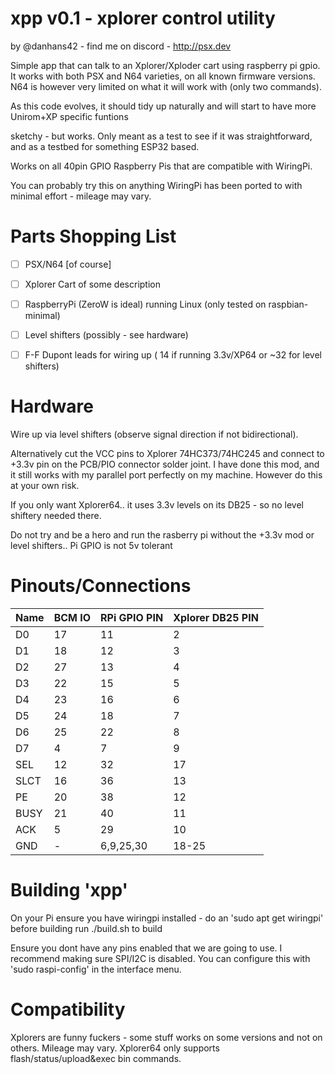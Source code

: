 # xpp v0.1 - xplorer control utility

 by @danhans42 - find me on discord - http://psx.dev

 Simple app that can talk to an Xplorer/Xploder cart using raspberry pi gpio. It works with both PSX and N64 varieties, on 
 all known firmware versions. N64 is however very limited on what it will work with (only two commands).

 As this code evolves, it should tidy up naturally and will start to have more Unirom+XP specific funtions

 sketchy - but works. Only meant as a test to see if it was straightforward, and as a 
 testbed for something ESP32 based.

 Works on all 40pin GPIO Raspberry Pis that are compatible with WiringPi. 

 You can probably try this on anything WiringPi has been ported to with minimal effort - mileage may vary.

 Parts Shopping List
 ===================
 
 - [ ] PSX/N64 [of course]
 - [ ] Xplorer Cart of some description
 - [ ] RaspberryPi (ZeroW is ideal) running Linux (only tested on raspbian-minimal)
 - [ ] Level shifters (possibly - see hardware)
 - [ ] F-F Dupont leads for wiring up ( 14 if running 3.3v/XP64 or ~32 for level shifters)  


 Hardware
 ========

 Wire up via level shifters (observe signal direction if not bidirectional).
 
 Alternatively cut the VCC pins to Xplorer 74HC373/74HC245 and connect to +3.3v pin on the PCB/PIO
 connector solder joint. I have done this mod, and it still works with my parallel port perfectly
 on my machine. However do this at your own risk.

 If you only want Xplorer64.. it uses 3.3v levels on its DB25 - so no level shiftery needed there.

 Do not try and be a hero and run the rasberry pi without the +3.3v mod or level shifters.. Pi GPIO
 is not 5v tolerant
 
 Pinouts/Connections
 ===================
 
  |      Name|    BCM IO | RPi GPIO PIN  | Xplorer DB25 PIN|
  |----------|-----------|---------------|-----------------|
  |       D0 |     17    | 11            |   2             |
  |       D1 |     18    | 12            |   3             |             
  |       D2 |     27    | 13            |   4             |
  |       D3 |     22    | 15            |   5             |
  |       D4 |     23    | 16            |   6             |
  |       D5 |     24    | 18            |   7             |
  |       D6 |     25    | 22            |   8             |
  |       D7 |      4    | 7             |   9             |
  |      SEL |     12    | 32            |  17             |
  |     SLCT |     16    | 36            |  13             |
  |       PE |     20    | 38            |  12             |
  |     BUSY |     21    | 40            |  11             |
  |      ACK |      5    | 29            |  10             |
  |      GND |      -    | 6,9,25,30     |  18-25          |   
  

 Building 'xpp'
 ============== 

 On your Pi ensure you have wiringpi installed - do an 'sudo apt get wiringpi' before building
 run ./build.sh to build

 Ensure you dont have any pins enabled that we are going to use. I recommend making sure SPI/I2C is
 disabled. You can configure this with 'sudo raspi-config' in the interface menu.
 
 Compatibility
 =============

 Xplorers are funny fuckers - some stuff works on some versions and not on others. Mileage may vary.
 Xplorer64 only supports flash/status/upload&exec bin commands.


  
 
